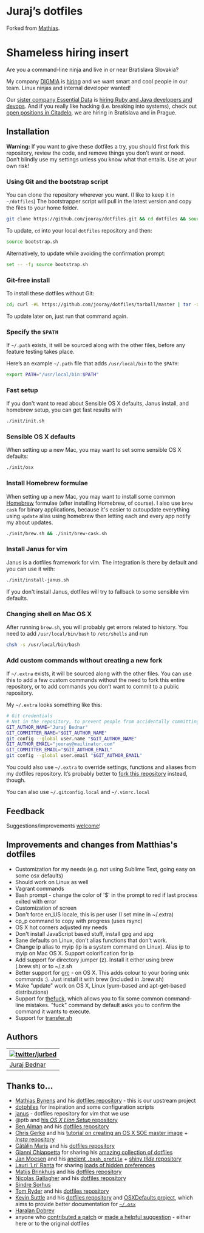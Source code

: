 # Juraj’s dotfiles

Forked from [Mathias](https://github.com/mathiasbynens/dotfiles). 

# Shameless hiring insert

Are you a command-line ninja and live in or near Bratislava Slovakia?

My company [DIGMIA](http://www.digmia.com/) is [hiring](http://www.digmia.com/pages/sk/o-nas/zamestnanie.html)
and we want smart and cool people in our team. Linux ninjas and internal developer wanted!

Our [sister company Essential Data](http://essential-data.sk) is
[hiring Ruby and Java developers and devops](http://www.essential-data.sk/pracujte-pre-nas/). And if you really
like hacking (i.e. breaking into systems), check out [open positions in Citadelo](https://www.citadelo.sk/o-citadelo/kariera/),
we are hiring in Bratislava and in Prague.

## Installation

**Warning:** If you want to give these dotfiles a try, you should first fork this repository, review the code, and remove things you don’t want or need. Don’t blindly use my settings unless you know what that entails. Use at your own risk!

### Using Git and the bootstrap script

You can clone the repository wherever you want. (I like to keep it in `~/dotfiles`) The bootstrapper script will pull in the latest version and copy the files to your home folder.

```bash
git clone https://github.com/jooray/dotfiles.git && cd dotfiles && source bootstrap.sh
```

To update, `cd` into your local `dotfiles` repository and then:

```bash
source bootstrap.sh
```

Alternatively, to update while avoiding the confirmation prompt:

```bash
set -- -f; source bootstrap.sh
```

### Git-free install

To install these dotfiles without Git:

```bash
cd; curl -#L https://github.com/jooray/dotfiles/tarball/master | tar -xzv --strip-components 1 --exclude={README.md,bootstrap.sh,LICENSE-MIT.txt}
```

To update later on, just run that command again.

### Specify the `$PATH`

If `~/.path` exists, it will be sourced along with the other files, before any feature testing takes place.

Here’s an example `~/.path` file that adds `/usr/local/bin` to the `$PATH`:

```bash
export PATH="/usr/local/bin:$PATH"
```

### Fast setup

If you don't want to read about Sensible OS X defaults, Janus install,
and homebrew setup, you can get fast results with 

```bash
./init/init.sh
```

### Sensible OS X defaults

When setting up a new Mac, you may want to set some sensible OS X defaults:

```bash
./init/osx
```

### Install Homebrew formulae

When setting up a new Mac, you may want to install some common [Homebrew](http://brew.sh/) formulae (after installing Homebrew, of course). I also use ```brew cask``` for binary applications, because it's easier to autoupdate everything using ```update``` alias using homebrew then letting each and every app notify my about updates.

```bash
./init/brew.sh && ./init/brew-cask.sh
```

### Install Janus for vim

Janus is a dotfiles framework for vim. The integration is there by default and you can use it with:

```bash
./init/install-janus.sh
```

If you don't install Janus, dotfiles will try to fallback to some sensible vim defaults.


### Changing shell on Mac OS X

After running `brew.sh`, you will probably get errors related to history. You need to add `/usr/local/bin/bash` to `/etc/shells` and run

```bash
chsh -s /usr/local/bin/bash
```

### Add custom commands without creating a new fork

If `~/.extra` exists, it will be sourced along with the other files. You can use this to add a few custom commands without the need to fork this entire repository, or to add commands you don’t want to commit to a public repository.

My `~/.extra` looks something like this:

```bash
# Git credentials
# Not in the repository, to prevent people from accidentally committing under my name
GIT_AUTHOR_NAME="Juraj Bednar"
GIT_COMMITTER_NAME="$GIT_AUTHOR_NAME"
git config --global user.name "$GIT_AUTHOR_NAME"
GIT_AUTHOR_EMAIL="jooray@mailinator.com"
GIT_COMMITTER_EMAIL="$GIT_AUTHOR_EMAIL"
git config --global user.email "$GIT_AUTHOR_EMAIL"
```

You could also use `~/.extra` to override settings, functions and aliases from my dotfiles repository. It’s probably better to [fork this repository](https://github.com/jooray/dotfiles/fork) instead, though.

You can also use `~/.gitconfig.local` and `~/.vimrc.local`


## Feedback

Suggestions/improvements
[welcome](https://github.com/jooray/dotfiles/issues)!

## Improvements and changes from Matthias's dotfiles

* Customization for my needs (e.g. not using Sublime Text, going easy on some osx defaults)
* Should work on Linux as well
* Vagrant commands
* Bash prompt - change the color of '$' in the prompt to red if last process exited with error
* Customization of screen
* Don't force en_US locale, this is per user (I set mine in ~/.extra)
* cp_p command to copy with progress (uses rsync)
* OS X hot corners adjusted my needs
* Don't install JavaScript based stuff, install gpg and apg
* Sane defaults on Linux, don't alias functions that don't work. 
* Change ip alias to myip (ip is a system command on Linux). Alias ip to myip on Mac OS X. Support colorification for ip
* Add support for directory jumper (z). Install it either using brew (.brew.sh) or to ~/.z.sh
* Better support for [grc](https://github.com/garabik/grc) - on OS X. This adds colour to your boring unix commands :). Just install it with brew (included in .brew.sh)
* Make "update" work on OS X, Linux (yum-based and apt-get-based distributions)
* Support for [thefuck](https://github.com/nvbn/thefuck), which allows you to fix some common command-line mistakes. "fuck" command by default asks you to confirm the command it wants to execute.
* Support for [transfer.sh](https://transfer.sh/)

## Authors

| [![twitter/jurbed](https://www.gravatar.com/avatar/59cd93d4261a85b1b2a6c210b0b4a4ce?s=70)](http://twitter.com/jurbed "Follow @jurbed on Twitter") |
|---|
| [Juraj Bednar](https://juraj.bednar.sk/) |

## Thanks to…

* [Mathias Bynens](https://mathiasbynens.be/) and his [dotfiles repository](https://github.com/mathiasbynens/dotfiles) - this is our upstream project
* [dotphiles](https://github.com/dotphiles/dotphiles) for inspiration and some configuration scripts
* [janus](https://github.com/carlhuda/janus) - dotfiles repository for vim that we use
* @ptb and [his _OS X Lion Setup_ repository](https://github.com/ptb/Mac-OS-X-Lion-Setup)
* [Ben Alman](http://benalman.com/) and his [dotfiles repository](https://github.com/cowboy/dotfiles)
* [Chris Gerke](http://www.randomsquared.com/) and his [tutorial on creating an OS X SOE master image](http://chris-gerke.blogspot.com/2012/04/mac-osx-soe-master-image-day-7.html) + [_Insta_ repository](https://github.com/cgerke/Insta)
* [Cătălin Mariș](https://github.com/alrra) and his [dotfiles repository](https://github.com/alrra/dotfiles)
* [Gianni Chiappetta](http://gf3.ca/) for sharing his [amazing collection of dotfiles](https://github.com/gf3/dotfiles)
* [Jan Moesen](http://jan.moesen.nu/) and his [ancient `.bash_profile`](https://gist.github.com/1156154) + [shiny _tilde_ repository](https://github.com/janmoesen/tilde)
* [Lauri ‘Lri’ Ranta](http://lri.me/) for sharing [loads of hidden preferences](http://osxnotes.net/defaults.html)
* [Matijs Brinkhuis](http://hotfusion.nl/) and his [dotfiles repository](https://github.com/matijs/dotfiles)
* [Nicolas Gallagher](http://nicolasgallagher.com/) and his [dotfiles repository](https://github.com/necolas/dotfiles)
* [Sindre Sorhus](http://sindresorhus.com/)
* [Tom Ryder](http://blog.sanctum.geek.nz/) and his [dotfiles repository](https://github.com/tejr/dotfiles)
* [Kevin Suttle](http://kevinsuttle.com/) and his [dotfiles repository](https://github.com/kevinSuttle/dotfiles) and [OSXDefaults project](https://github.com/kevinSuttle/OSXDefaults), which aims to provide better documentation for [`~/.osx`](https://mths.be/osx)
* [Haralan Dobrev](http://hkdobrev.com/)
* anyone who [contributed a patch](https://github.com/jooray/dotfiles/contributors) or [made a helpful suggestion](https://github.com/jooray/dotfiles/issues) - either here or to the original dotfiles


